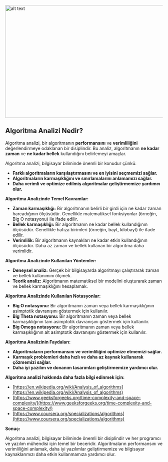 
<img src="https://raw.githubusercontent.com/NuhDemir/Algoritma_Veri_Yapilari_Ileri_Seviye/main/img/Firefly%20algorithm%20and%20data%20type%20code%3B%20darkness%20background%20with%20binary%20codes%2027831.jpg](https://raw.githubusercontent.com/NuhDemir/Algoritma_Veri_Yapilari_Ileri_Seviye/main/img/algoritmaAnalizi.jpg" alt="alt text" width="640" height="360">

## Algoritma Analizi Nedir?

Algoritma analizi, bir algoritmanın **performansını** ve **verimliliğini** değerlendirmeye odaklanan bir disiplindir. Bu analiz, algoritmanın **ne kadar zaman** ve **ne kadar bellek** kullandığını belirlemeyi amaçlar.

Algoritma analizi, bilgisayar biliminde önemli bir konudur çünkü:

* **Farklı algoritmaların karşılaştırmasını ve en iyisini seçmemizi sağlar.**
* **Algoritmaların karmaşıklığını ve sınırlamalarını anlamamızı sağlar.**
* **Daha verimli ve optimize edilmiş algoritmalar geliştirmemize yardımcı olur.**

**Algoritma Analizinde Temel Kavramlar:**

* **Zaman karmaşıklığı:** Bir algoritmanın belirli bir girdi için ne kadar zaman harcadığının ölçüsüdür. Genellikle matematiksel fonksiyonlar (örneğin, Big O notasyonu) ile ifade edilir.
* **Bellek karmaşıklığı:** Bir algoritmanın ne kadar bellek kullandığının ölçüsüdür. Genellikle hafıza birimleri (örneğin, bayt, kilobayt) ile ifade edilir.
* **Verimlilik:** Bir algoritmanın kaynakları ne kadar etkin kullandığının ölçüsüdür. Daha az zaman ve bellek kullanan bir algoritma daha verimlidir.

**Algoritma Analizinde Kullanılan Yöntemler:**

* **Deneysel analiz:** Gerçek bir bilgisayarda algoritmayı çalıştırarak zaman ve bellek kullanımını ölçmek.
* **Teorik analiz:** Algoritmanın matematiksel bir modelini oluşturarak zaman ve bellek karmaşıklığını hesaplamak.

**Algoritma Analizinde Kullanılan Notasyonlar:**

* **Big O notasyonu:** Bir algoritmanın zaman veya bellek karmaşıklığının asimptotik davranışını göstermek için kullanılır.
* **Big Theta notasyonu:** Bir algoritmanın zaman veya bellek karmaşıklığının tam asimptotik davranışını göstermek için kullanılır.
* **Big Omega notasyonu:** Bir algoritmanın zaman veya bellek karmaşıklığının alt asimptotik davranışını göstermek için kullanılır.

**Algoritma Analizinin Faydaları:**

* **Algoritmaların performansını ve verimliliğini optimize etmemizi sağlar.**
* **Karmaşık problemleri daha hızlı ve daha az kaynak kullanarak çözmemizi sağlar.**
* **Daha iyi yazılım ve donanım tasarımları geliştirmemize yardımcı olur.**

**Algoritma analizi hakkında daha fazla bilgi edinmek için:**

* [https://en.wikipedia.org/wiki/Analysis_of_algorithms](https://en.wikipedia.org/wiki/Analysis_of_algorithms)
* [https://www.geeksforgeeks.org/time-complexity-and-space-complexity/](https://www.geeksforgeeks.org/time-complexity-and-space-complexity/)
* [https://www.coursera.org/specializations/algorithms](https://www.coursera.org/specializations/algorithms)

**Sonuç:**

Algoritma analizi, bilgisayar biliminde önemli bir disiplindir ve her programcı ve yazılım mühendisi için temel bir beceridir. Algoritmaların performansını ve verimliliğini anlamak, daha iyi yazılımlar geliştirmemize ve bilgisayar kaynaklarımızı daha etkin kullanmamıza yardımcı olur.
